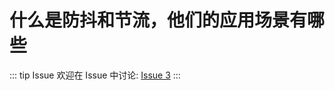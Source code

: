 # 什么是防抖和节流，他们的应用场景有哪些



::: tip Issue 
 欢迎在 Issue 中讨论: [Issue 3](https://github.com/shfshanyue/Daily-Question/issues/3) 
:::

